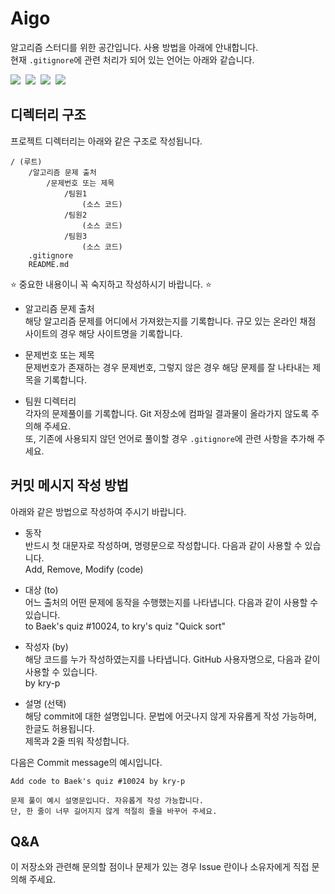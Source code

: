 # Aigo

알고리즘 스터디를 위한 공간입니다. 사용 방법을 아래에 안내합니다.  
현재 `.gitignore`에 관련 처리가 되어 있는 언어는 아래와 같습니다.

<p>
    <img src="https://img.shields.io/badge/solve-C-%23A8B9CC?style=flat-square&logo=c"/>&nbsp
    <img src="https://img.shields.io/badge/solve-C++-%2300599C?style=flat-square&logo=c%2B%2B"/>&nbsp
    <img src="https://img.shields.io/badge/solve-Java-%23007396?style=flat-square&logo=java"/>&nbsp
    <img src="https://img.shields.io/badge/solve-Python-%233776AB?style=flat-square&logo=python"/>&nbsp
</p>

## 디렉터리 구조

프로젝트 디렉터리는 아래와 같은 구조로 작성됩니다.

```
/ (루트)
    /알고리즘 문제 출처
        /문제번호 또는 제목
            /팀원1
                (소스 코드)
            /팀원2
                (소스 코드)
            /팀원3
                (소스 코드)
    .gitignore
    README.md
```

⭐️ 중요한 내용이니 꼭 숙지하고 작성하시기 바랍니다. ⭐️

- 알고리즘 문제 출처  
  해당 알고리즘 문제를 어디에서 가져왔는지를 기록합니다. 규모 있는 온라인 채점 사이트의 경우 해당 사이트명을 기록합니다.

- 문제번호 또는 제목  
  문제번호가 존재하는 경우 문제번호, 그렇지 않은 경우 해당 문제를 잘 나타내는 제목을 기록합니다.

- 팀원 디렉터리  
  각자의 문제풀이를 기록합니다. Git 저장소에 컴파일 결과물이 올라가지 않도록 주의해 주세요.  
  또, 기존에 사용되지 않던 언어로 풀이할 경우 `.gitignore`에 관련 사항을 추가해 주세요.

## 커밋 메시지 작성 방법

아래와 같은 방법으로 작성하여 주시기 바랍니다.

- 동작  
  반드시 첫 대문자로 작성하며, 명령문으로 작성합니다. 다음과 같이 사용할 수 있습니다.  
  Add, Remove, Modify (code)

- 대상 (to)  
  어느 출처의 어떤 문제에 동작을 수행했는지를 나타냅니다. 다음과 같이 사용할 수 있습니다.  
  to Baek's quiz #10024, to kry's quiz "Quick sort"

- 작성자 (by)  
  해당 코드를 누가 작성하였는지를 나타냅니다. GitHub 사용자명으로, 다음과 같이 사용할 수 있습니다.  
  by kry-p

- 설명 (선택)  
  해당 commit에 대한 설명입니다. 문법에 어긋나지 않게 자유롭게 작성 가능하며, 한글도 허용됩니다.  
  제목과 2줄 띄워 작성합니다.

다음은 Commit message의 예시입니다.

```
Add code to Baek's quiz #10024 by kry-p

문제 풀이 예시 설명문입니다. 자유롭게 작성 가능합니다.
단, 한 줄이 너무 길어지지 않게 적절히 줄을 바꾸어 주세요.
```

## Q&A

이 저장소와 관련해 문의할 점이나 문제가 있는 경우 Issue 란이나 소유자에게 직접 문의해 주세요.

